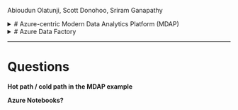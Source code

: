 Abioudun Olatunji, Scott Donohoo, Sriram Ganapathy

<details><summary> # Azure-centric Modern Data Analytics Platform (MDAP) </summary>

## 1. Data Sources
- Flat files
- Streaming data
- Micro-batch
- Data stores

## 2. Data Movement
- Functions
- Logic Apps

## 3. Ingest
- Batch 
  - Storage
  - Service Bus
- Stream
  - Storage
  - Service Bus
  - Event Hubs
  - IoT Hubs
  - Event Grid

## 4. Processing
- Batch
  - Stream Analytics
  - Functions
  - Logic Apps
  - Data Factory
  - Data Bricks
  - SQL Data Warehouse / Polybase / Synapse
- Stream
  - Stream Analytics
  - Functions
  - Logic Apps
  - Data Factory
  - Data Bricks
  - HDInsight
  
## 5. Data Access
- Data Catalog
- Persistent Storage
   - Storage
   - Data Lake Storage
   - CosmosDB
   - HDInsight
   - Synapse (SQL Data Warehouse)
   - Azure SQL Database
   - Azure SQL Database Managed Instance
- Service Storage
   - Redis Cache
   - Analysis Services 
   - CosmosDB
   - HDInsight
   - Azure SQL Database
   - Azure SQL Database Managed Instance

## 6. Consumers
- Visualization Tools
  - Power BI, Tableau, Business Objects
  - Excel
  - Power Apps
  - APIs
  - 3rd Party Apps
- AI, ML & Analytics
  - Cognitive Services
  - Machine Learning
  - HDInsight
  - Data Bricks
  - Azure Search
  - AutoML

</details>
<details><summary> # Azure Data Factory  </summary> 

</details>

-------
# Questions
**Hot path / cold path in the MDAP example**

**Azure Notebooks?**
